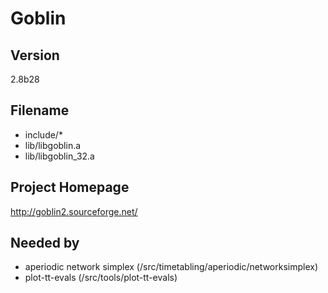 # Goblin

## Version

2.8b28

## Filename

- include/*
- lib/libgoblin.a
- lib/libgoblin_32.a

## Project Homepage

http://goblin2.sourceforge.net/

## Needed by

- aperiodic network simplex (/src/timetabling/aperiodic/networksimplex)
- plot-tt-evals (/src/tools/plot-tt-evals)